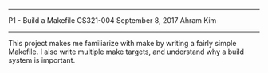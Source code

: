 ****************
 P1 - Build a Makefile
 CS321-004
 September 8, 2017
 Ahram Kim
**************** 

This project makes me familiarize with make by writing a fairly simple Makefile.
I also write multiple make targets, and understand why a build system is important.
